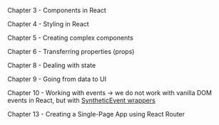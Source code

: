 Chapter 3 - Components in React

Chapter 4 - Styling in React

Chapter 5 - Creating complex components

Chapter 6 - Transferring properties (props)

Chapter 8 - Dealing with state

Chapter 9 - Going from data to UI

Chapter 10 - Working with events -> we do not work with vanilla DOM events in React, but with [SyntheticEvent wrappers](https://facebook.github.io/react/docs/events.html)

Chapter 13 - Creating a Single-Page App using React Router
